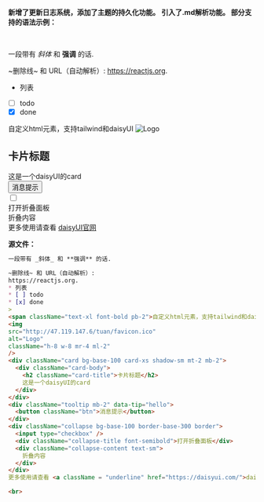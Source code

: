 **新增了更新日志系统，添加了主题的持久化功能。**
**引入了.md解析功能。 部分支持的语法示例：**

<br>

一段带有 _斜体_ 和 **强调** 的话.

~删除线~ 和 URL（自动解析）:
https://reactjs.org.
* 列表
* [ ] todo
* [x] done
>
<span className="text-xl font-bold pb-2">自定义html元素，支持tailwind和daisyUI</span> 
<img
src="http://47.119.147.6/tuan/favicon.ico"
alt="Logo"
className="h-8 w-8 mr-4 ml-2"
/>
<div className="card bg-base-100 card-xs shadow-sm mt-2 mb-2">
  <div className="card-body">
    <h2 className="card-title">卡片标题</h2>
    这是一个daisyUI的card
  </div>
</div>
<div className="tooltip mb-2" data-tip="hello">
  <button className="btn">消息提示</button>
</div>
<div className="collapse bg-base-100 border-base-300 border">
  <input type="checkbox" />
  <div className="collapse-title font-semibold">打开折叠面板</div>
  <div className="collapse-content text-sm">
    折叠内容
  </div>
</div>
更多使用请查看 <a className = "underline" href="https://daisyui.com/">daisyUI官网</a>

<br>

**源文件：**    

```md
一段带有 _斜体_ 和 **强调** 的话.

~删除线~ 和 URL（自动解析）:
https://reactjs.org.
* 列表
* [ ] todo
* [x] done
>
<span className="text-xl font-bold pb-2">自定义html元素，支持tailwind和daisyUI</span>
<img
src="http://47.119.147.6/tuan/favicon.ico"
alt="Logo"
className="h-8 w-8 mr-4 ml-2"
/>
<div className="card bg-base-100 card-xs shadow-sm mt-2 mb-2">
  <div className="card-body">
    <h2 className="card-title">卡片标题</h2>
    这是一个daisyUI的card
  </div>
</div>
<div className="tooltip mb-2" data-tip="hello">
  <button className="btn">消息提示</button>
</div>
<div className="collapse bg-base-100 border-base-300 border">
  <input type="checkbox" />
  <div className="collapse-title font-semibold">打开折叠面板</div>
  <div className="collapse-content text-sm">
    折叠内容
  </div>
</div>
更多使用请查看 <a className = "underline" href="https://daisyui.com/">daisyUI官网</a>

<br>

```
